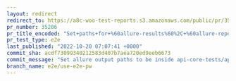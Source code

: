 ```yaml
---
layout: redirect
redirect_to: https://a8c-woo-test-reports.s3.amazonaws.com/public/pr/35206/e2e/index.html
pr_number: 35206
pr_title_encoded: "Set+paths+for+%60allure-results%60%2C+%60allure-report%60%2C+%60test-results.json%60%2C+and+save+state+files+to+be+inside+their+respective+E2E+or+API+folders"
pr_test_type: e2e
last_published: "2022-10-20 07:07:41 +0000"
commit_sha: acdf73099340212583d407b7aea720ed9eeb6673
commit_message: "Set allure output paths to be inside api-core-tests/api-test-report f…"
branch_name: e2e/use-e2e-pw
---
```

